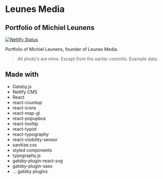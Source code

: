 # Leunes Media

## Portfolio of Michiel Leunens

[![Netlify Status](https://api.netlify.com/api/v1/badges/95a442aa-763c-4049-8b32-f334fe1dc0a9/deploy-status)](https://app.netlify.com/sites/leunesmedia/deploys)

Portfolio of Michiel Leunens, founder of Leunes Media.

> All photo's are mine. Except from the earlier commits. Example data.

## Made with

- Gatsby.js
- Netlify CMS
- React
- react-countup
- react-icons
- react-map-gl
- react-popupbox
- react-tooltip
- react-typist
- react-typography
- react-visibility-sensor
- sanitize.css
- styled components
- typography.js
- gatsby-plugin-react-svg
- gatsby-plugin-sass
- ... gatsby plugins
